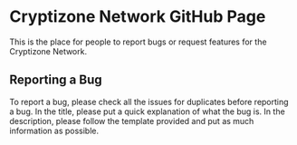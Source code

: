 # Cryptizone Network GitHub Page

This is the place for people to report bugs or request features for the Cryptizone Network.

## Reporting a Bug

To report a bug, please check all the issues for duplicates before reporting a bug.  In the title, please put a quick explanation of what the bug is.  In the description, please follow the template provided and put as much information as possible.
